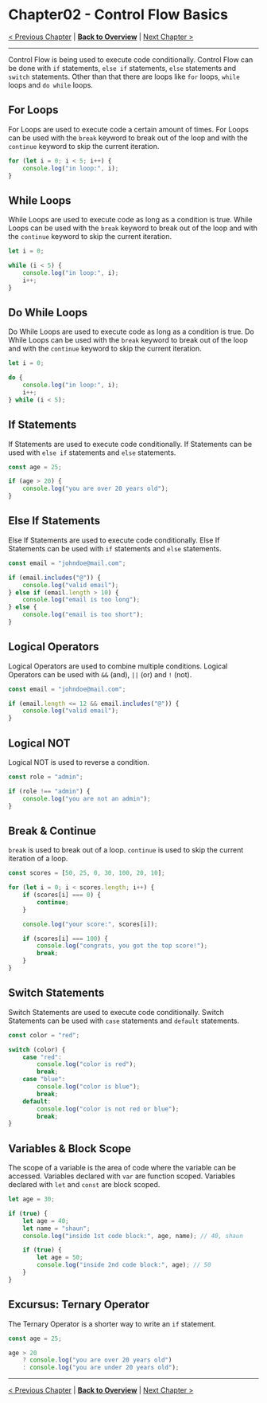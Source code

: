 # Chapter02 - Control Flow Basics

[< Previous Chapter](/Modern-Javascript-Course/chapter01-JavaScriptBasics) | [**Back to Overview**](/Modern-Javascript-Course/) | [Next Chapter >](/Modern-Javascript-Course/chapter03-FunctionsAndMethods)

---

Control Flow is being used to execute code conditionally. Control Flow can be done with `if` statements, `else if` statements, `else` statements and `switch` statements.
Other than that there are loops like `for` loops, `while` loops and `do while` loops.

## For Loops

For Loops are used to execute code a certain amount of times. For Loops can be used with the `break` keyword to break out of the loop and with the `continue` keyword to skip the current iteration.

```javascript
for (let i = 0; i < 5; i++) {
	console.log("in loop:", i);
}
```

## While Loops

While Loops are used to execute code as long as a condition is true. While Loops can be used with the `break` keyword to break out of the loop and with the `continue` keyword to skip the current iteration.

```javascript
let i = 0;

while (i < 5) {
	console.log("in loop:", i);
	i++;
}
```

## Do While Loops

Do While Loops are used to execute code as long as a condition is true. Do While Loops can be used with the `break` keyword to break out of the loop and with the `continue` keyword to skip the current iteration.

```javascript
let i = 0;

do {
	console.log("in loop:", i);
	i++;
} while (i < 5);
```

## If Statements

If Statements are used to execute code conditionally. If Statements can be used with `else if` statements and `else` statements.

```javascript
const age = 25;

if (age > 20) {
	console.log("you are over 20 years old");
}
```

## Else If Statements

Else If Statements are used to execute code conditionally. Else If Statements can be used with `if` statements and `else` statements.

```javascript
const email = "johndoe@mail.com";

if (email.includes("@")) {
	console.log("valid email");
} else if (email.length > 10) {
	console.log("email is too long");
} else {
	console.log("email is too short");
}
```

## Logical Operators

Logical Operators are used to combine multiple conditions. Logical Operators can be used with `&&` (and), `||` (or) and `!` (not).

```javascript
const email = "johndoe@mail.com";

if (email.length <= 12 && email.includes("@")) {
	console.log("valid email");
}
```

## Logical NOT

Logical NOT is used to reverse a condition.

```javascript
const role = "admin";

if (role !== "admin") {
	console.log("you are not an admin");
}
```

## Break & Continue

`break` is used to break out of a loop. `continue` is used to skip the current iteration of a loop.

```javascript
const scores = [50, 25, 0, 30, 100, 20, 10];

for (let i = 0; i < scores.length; i++) {
	if (scores[i] === 0) {
		continue;
	}

	console.log("your score:", scores[i]);

	if (scores[i] === 100) {
		console.log("congrats, you got the top score!");
		break;
	}
}
```

## Switch Statements

Switch Statements are used to execute code conditionally. Switch Statements can be used with `case` statements and `default` statements.

```javascript
const color = "red";

switch (color) {
	case "red":
		console.log("color is red");
		break;
	case "blue":
		console.log("color is blue");
		break;
	default:
		console.log("color is not red or blue");
		break;
}
```

## Variables & Block Scope

The scope of a variable is the area of code where the variable can be accessed. Variables declared with `var` are function scoped. Variables declared with `let` and `const` are block scoped.

```javascript
let age = 30;

if (true) {
	let age = 40;
	let name = "shaun";
	console.log("inside 1st code block:", age, name); // 40, shaun

	if (true) {
		let age = 50;
		console.log("inside 2nd code block:", age); // 50
	}
}
```

## Excursus: Ternary Operator

The Ternary Operator is a shorter way to write an `if` statement.

```javascript
const age = 25;

age > 20
	? console.log("you are over 20 years old")
	: console.log("you are under 20 years old");
```

---

[< Previous Chapter](/Modern-Javascript-Course/chapter01-JavaScriptBasics) | [**Back to Overview**](/Modern-Javascript-Course/) | [Next Chapter >](/Modern-Javascript-Course/chapter03-FunctionsAndMethods)

